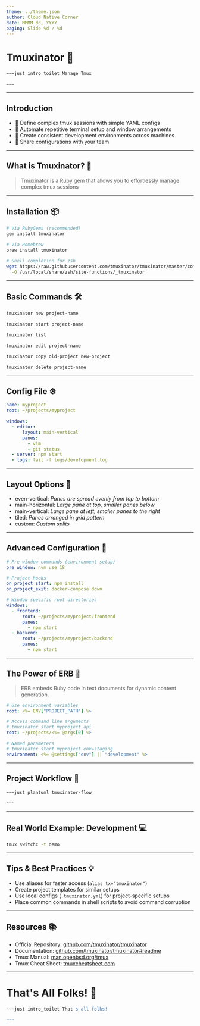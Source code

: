 ```yaml
---
theme: ../theme.json
author: Cloud Native Corner
date: MMMM dd, YYYY
paging: Slide %d / %d
---
```


# Tmuxinator 🚀

```bash
~~~just intro_toilet Manage Tmux

~~~
```

---

## Introduction

- 🎯 Define complex tmux sessions with simple YAML configs
- 🔧 Automate repetitive terminal setup and window arrangements
- 📝 Create consistent development environments across machines
- 🔄 Share configurations with your team

---

## What is Tmuxinator? 🤔

> Tmuxinator is a Ruby gem that allows you to effortlessly manage complex tmux sessions

---

## Installation 📦

```bash
# Via RubyGems (recommended)
gem install tmuxinator

# Via Homebrew
brew install tmuxinator

# Shell completion for zsh
wget https://raw.githubusercontent.com/tmuxinator/tmuxinator/master/completion/tmuxinator.zsh \
  -O /usr/local/share/zsh/site-functions/_tmuxinator
```

---

## Basic Commands 🛠️

```bash
tmuxinator new project-name

tmuxinator start project-name

tmuxinator list

tmuxinator edit project-name

tmuxinator copy old-project new-project

tmuxinator delete project-name
```

---

## Config File ⚙️

```yaml
name: myproject
root: ~/projects/myproject

windows:
  - editor:
      layout: main-vertical
      panes:
        - vim
        - git status
  - server: npm start
  - logs: tail -f logs/development.log
```

---

## Layout Options 📐


- even-vertical:   *Panes are spread evenly from top to bottom*
- main-horizontal: *Large pane at top, smaller panes below*
- main-vertical:   *Large pane at left, smaller panes to the right*
- tiled:           *Panes arranged in grid pattern*
- custom:          *Custom splits*

---

## Advanced Configuration 🧠

```yaml
# Pre-window commands (environment setup)
pre_window: nvm use 18

# Project hooks
on_project_start: npm install
on_project_exit: docker-compose down

# Window-specific root directories
windows:
  - frontend:
      root: ~/projects/myproject/frontend
      panes:
        - npm start
  - backend:
      root: ~/projects/myproject/backend
      panes:
        - npm start
```

---

## The Power of ERB 💎

> ERB embeds Ruby code in text documents for dynamic content generation.

```yaml
# Use environment variables
root: <%= ENV["PROJECT_PATH"] %>

# Access command line arguments
# tmuxinator start myproject api
root: ~/projects/<%= @args[0] %>

# Named parameters
# tmuxinator start myproject env=staging
environment: <%= @settings["env"] || "development" %>
```

---

## Project Workflow 🌊

```bash
~~~just plantuml tmuxinator-flow

~~~
```

---

## Real World Example: Development 💻

```bash
tmux switchc -t demo
```


---

## Tips & Best Practices 💡

- Use aliases for faster access (`alias tx="tmuxinator"`)
- Create project templates for similar setups
- Use local configs (`.tmuxinator.yml`) for project-specific setups
- Place common commands in shell scripts to avoid command corruption

---

## Resources 📚

- Official Repository: [github.com/tmuxinator/tmuxinator](https://github.com/tmuxinator/tmuxinator)
- Documentation: [github.com/tmuxinator/tmuxinator#readme](https://github.com/tmuxinator/tmuxinator#readme)
- Tmux Manual: [man.openbsd.org/tmux](https://man.openbsd.org/tmux)
- Tmux Cheat Sheet: [tmuxcheatsheet.com](https://tmuxcheatsheet.com)

---

# That's All Folks! 👋

```bash
~~~just intro_toilet That's all folks!

~~~
```
